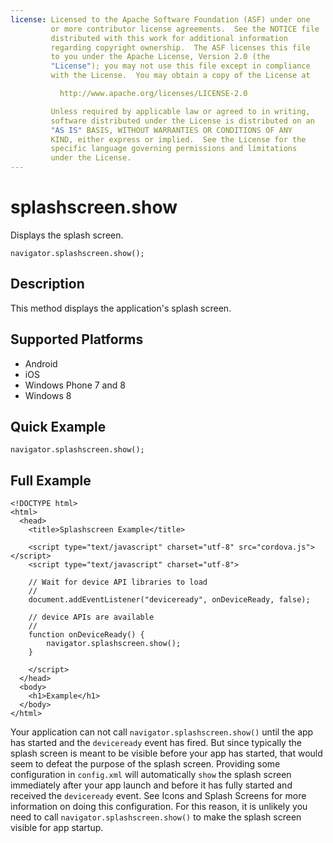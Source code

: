 ```yaml
---
license: Licensed to the Apache Software Foundation (ASF) under one
         or more contributor license agreements.  See the NOTICE file
         distributed with this work for additional information
         regarding copyright ownership.  The ASF licenses this file
         to you under the Apache License, Version 2.0 (the
         "License"); you may not use this file except in compliance
         with the License.  You may obtain a copy of the License at

           http://www.apache.org/licenses/LICENSE-2.0

         Unless required by applicable law or agreed to in writing,
         software distributed under the License is distributed on an
         "AS IS" BASIS, WITHOUT WARRANTIES OR CONDITIONS OF ANY
         KIND, either express or implied.  See the License for the
         specific language governing permissions and limitations
         under the License.
---
```


# splashscreen.show

Displays the splash screen.

    navigator.splashscreen.show();

## Description

This method displays the application's splash screen.

## Supported Platforms

- Android
- iOS
- Windows Phone 7 and 8
- Windows 8

## Quick Example

    navigator.splashscreen.show();

## Full Example

    <!DOCTYPE html>
    <html>
      <head>
        <title>Splashscreen Example</title>

        <script type="text/javascript" charset="utf-8" src="cordova.js"></script>
        <script type="text/javascript" charset="utf-8">

        // Wait for device API libraries to load
        //
        document.addEventListener("deviceready", onDeviceReady, false);

        // device APIs are available
        //
        function onDeviceReady() {
            navigator.splashscreen.show();
        }

        </script>
      </head>
      <body>
        <h1>Example</h1>
      </body>
    </html>

Your application can not call `navigator.splashscreen.show()` until
the app has started and the `deviceready` event has fired. But since
typically the
splash screen is meant to be visible before your app has started, that would
seem to defeat the purpose of the splash screen.
Providing some configuration in `config.xml` will automatically `show` the
splash screen immediately after your app launch and before it has fully
started and received the `deviceready` event. See Icons and Splash Screens
for more information on doing this configuration. For this reason, it is
unlikely you need to call `navigator.splashscreen.show()` to make the
splash screen visible for app startup.
